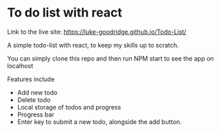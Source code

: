 # To do list with react

Link to the live site: https://luke-goodridge.github.io/Todo-List/

A simple todo-list with react, to keep my skills up to scratch.

You can simply clone this repo and then run NPM start to see the app on localhost

Features include

* Add new todo
* Delete todo
* Local storage of todos and progress
* Progress bar
* Enter key to submit a new todo, alongside the add button.

